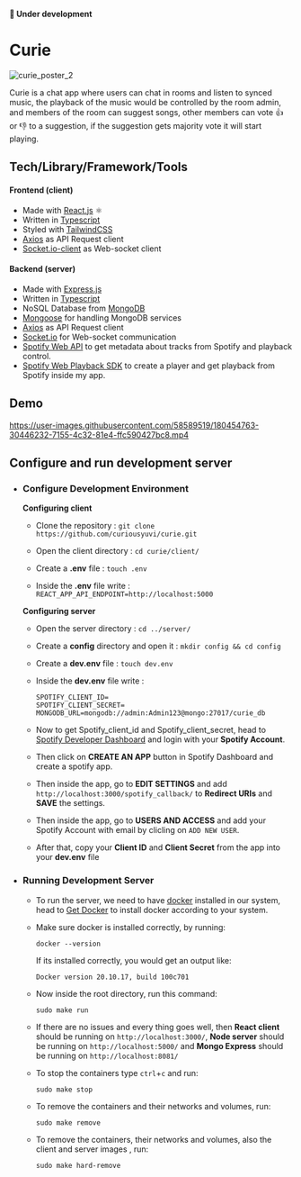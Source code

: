**🚧 Under development**

# Curie
![curie_poster_2](https://user-images.githubusercontent.com/58589519/173933769-db57d105-2c2e-4672-9c74-bfcd189e5a89.jpg)

Curie is a chat app where users can chat in rooms and listen to synced music, the playback of the music would be controlled by the room admin, and members of the room can suggest songs, other members can vote 👍️ or 👎️ to a suggestion, if the suggestion gets majority vote it will start playing.

## Tech/Library/Framework/Tools
#### Frontend (client)
- Made with [React.js](https://reactjs.org/) ⚛️
- Written in [Typescript](https://www.typescriptlang.org/)
- Styled with [TailwindCSS](https://tailwindcss.com/)
- [Axios](https://www.npmjs.com/package/axios) as API Request client
- [Socket.io-client](https://www.npmjs.com/package/socket.io-client) as Web-socket client

#### Backend (server)
- Made with [Express.js](https://www.npmjs.com/package/express)
- Written in [Typescript](https://www.typescriptlang.org/)
- NoSQL Database from [MongoDB](https://www.mongodb.com/)
- [Mongoose](https://www.npmjs.com/package/mongoose) for handling MongoDB services
- [Axios](https://www.npmjs.com/package/axios) as API Request client
- [Socket.io](https://www.npmjs.com/package/socket.io) for Web-socket communication
- [Spotify Web API](https://developer.spotify.com/documentation/web-api/) to get metadata about tracks from Spotify and playback control.
- [Spotify Web Playback SDK](https://developer.spotify.com/documentation/web-playback-sdk/) to create a player and get playback from Spotify inside my app.


## Demo
https://user-images.githubusercontent.com/58589519/180454763-30446232-7155-4c32-81e4-ffc590427bc8.mp4

## Configure and run development server

- ### Configure Development Environment

  **Configuring client**

  - Clone the repository :
    `git clone https://github.com/curiousyuvi/curie.git`

  - Open the client directory :
    `cd curie/client/`

  - Create a **.env** file :
    `touch .env`

  - Inside the **.env** file write :
    `REACT_APP_API_ENDPOINT=http://localhost:5000`
    <br/>

  **Configuring server**

  - Open the server directory :
    `cd ../server/`

  - Create a **config** directory and open it :
    `mkdir config && cd config`

  - Create a **dev.env** file :
    `touch dev.env`

  - Inside the **dev.env** file write :

    ```
    SPOTIFY_CLIENT_ID=
    SPOTIFY_CLIENT_SECRET=
    MONGODB_URL=mongodb://admin:Admin123@mongo:27017/curie_db
    ```

  - Now to get Spotify_client_id and Spotify_client_secret, head to [Spotify Developer Dashboard](https://developer.spotify.com/dashboard/applications) and login with your **Spotify Account**.

  - Then click on **CREATE AN APP** button in Spotify Dashboard and create a spotify app.

  - Then inside the app, go to **EDIT SETTINGS** and add `http://localhost:3000/spotify_callback/` to **Redirect URIs** and **SAVE** the settings.

  - Then inside the app, go to **USERS AND ACCESS** and add your Spotify Account with email by clicling on `ADD NEW USER`.

  - After that, copy your **Client ID** and **Client Secret** from the app into your **dev.env** file

- ### Running Development Server

  - To run the server, we need to have [docker](https://www.docker.com/) installed in our system, head to [Get Docker](https://docs.docker.com/get-docker/) to install docker according to your system.

  - Make sure docker is installed correctly, by running:
    ```
    docker --version
    ```
    If its installed correctly, you would get an output like:
    ```
    Docker version 20.10.17, build 100c701
    ```

  - Now inside the root directory, run this command:
    ```
    sudo make run
    ```

  - If there are no issues and every thing goes well, then **React client** should be running on `http://localhost:3000/`, **Node server** should be running on `http://localhost:5000/` and **Mongo Express** should be running on `http://localhost:8081/`
  - To stop the containers type `ctrl`+`c` and run:
    ```
    sudo make stop
    ```
  - To remove the containers and their networks and volumes, run:
    ```
    sudo make remove
    ```
  - To remove the containers, their networks and volumes, also the client and server images , run:
    ```
    sudo make hard-remove
    ```
